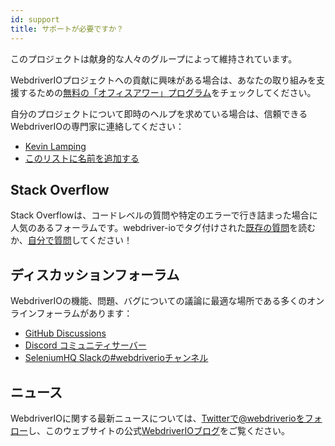 ```yaml
---
id: support
title: サポートが必要ですか？
---
```


このプロジェクトは献身的な人々のグループによって維持されています。

WebdriverIOプロジェクトへの貢献に興味がある場合は、あなたの取り組みを支援するための[無料の「オフィスアワー」プログラム](/blog/2020/07/01/office-hours)をチェックしてください。

自分のプロジェクトについて即時のヘルプを求めている場合は、信頼できるWebdriverIOの専門家に連絡してください：

- [Kevin Lamping](https://www.codementor.io/@kevinlamping)
- [このリストに名前を追加する](https://github.com/webdriverio/webdriverio/edit/master/website/docs/Support.md)

## Stack Overflow

Stack Overflowは、コードレベルの質問や特定のエラーで行き詰まった場合に人気のあるフォーラムです。webdriver-ioでタグ付けされた[既存の質問](https://stackoverflow.com/questions/tagged/webdriver-io)を読むか、[自分で質問](https://stackoverflow.com/questions/ask?tags=webdriver-io)してください！

## ディスカッションフォーラム

WebdriverIOの機能、問題、バグについての議論に最適な場所である多くのオンラインフォーラムがあります：

- [GitHub Discussions](https://github.com/webdriverio/webdriverio/discussions)
- [Discord コミュニティサーバー](https://discord.webdriver.io)
- [SeleniumHQ Slackの#webdriverioチャンネル](https://join.slack.com/t/seleniumhq/shared_invite/zt-vv33sc0w-VKKQop3WDV_lfrLXGGHvDw)

## ニュース

WebdriverIOに関する最新ニュースについては、[Twitterで@webdriverioをフォロー](https://twitter.com/webdriverio)し、このウェブサイトの公式[WebdriverIOブログ](/blog)をご覧ください。